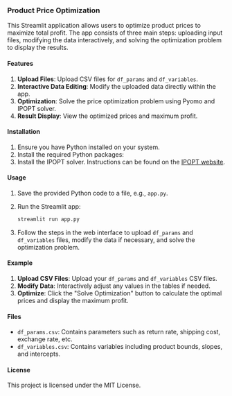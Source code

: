 ### Product Price Optimization

This Streamlit application allows users to optimize product prices to maximize total profit. The app consists of three main steps: uploading input files, modifying the data interactively, and solving the optimization problem to display the results.

#### Features

1. **Upload Files**: Upload CSV files for `df_params` and `df_variables`.
2. **Interactive Data Editing**: Modify the uploaded data directly within the app.
3. **Optimization**: Solve the price optimization problem using Pyomo and IPOPT solver.
4. **Result Display**: View the optimized prices and maximum profit.

#### Installation

1. Ensure you have Python installed on your system.
2. Install the required Python packages:
3. Install the IPOPT solver. Instructions can be found on the [IPOPT website](https://coin-or.github.io/Ipopt/INSTALL.html).

#### Usage

1. Save the provided Python code to a file, e.g., `app.py`.
2. Run the Streamlit app:

    ```sh
    streamlit run app.py
    ```

3. Follow the steps in the web interface to upload `df_params` and `df_variables` files, modify the data if necessary, and solve the optimization problem.

#### Example

1. **Upload CSV Files**: Upload your `df_params` and `df_variables` CSV files.
2. **Modify Data**: Interactively adjust any values in the tables if needed.
3. **Optimize**: Click the "Solve Optimization" button to calculate the optimal prices and display the maximum profit.

#### Files

- `df_params.csv`: Contains parameters such as return rate, shipping cost, exchange rate, etc.
- `df_variables.csv`: Contains variables including product bounds, slopes, and intercepts.

#### License

This project is licensed under the MIT License.
